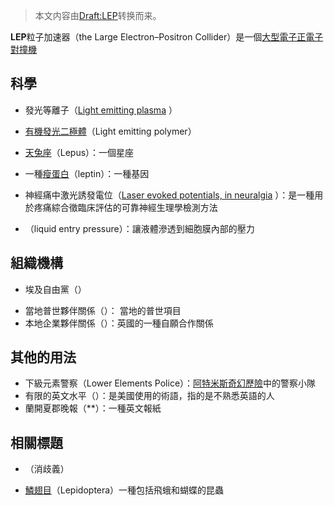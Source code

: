 > 本文内容由[Draft:LEP](https://zh.wikipedia.org/wiki/Draft:LEP)转换而来。


**LEP**粒子加速器（the Large Electron–Positron Collider）是一個[大型電子正電子對撞機](https://zh.wikipedia.org/wiki/大型電子正子對撞機 "wikilink")



## 科學

  - 發光等離子（[Light emitting plasma](https://www.itsfun.com.tw/LEP/wiki-5758451-1164641) ）

  - [有機發光二極體](../Page/有機發光二極體.md "wikilink")（Light emitting polymer）

  - [天兔座](../Page/天兔座.md "wikilink")（Lepus）：一個星座

  - 一種[瘦蛋白](../Page/瘦蛋白.md "wikilink")（leptin）：一種基因

  - 神經痛中激光誘發電位（[Laser evoked potentials, in neuralgia](https://www.ncbi.nlm.nih.gov/pubmed/25070565) ）：是一種用於疼痛綜合徵臨床評估的可靠神經生理學檢測方法

  - （liquid entry pressure）：讓液體滲透到細胞膜內部的壓力

## 組織機構

  - 埃及自由黨（）

<!-- end list -->

  - 當地普世夥伴關係（）： 當地的普世項目
  - 本地企業夥伴關係（）：英國的一種自願合作關係

## 其他的用法

  - 下級元素警察（Lower Elements Police）：[阿特米斯奇幻歷險](../Page/阿特米斯奇幻歷險.md "wikilink")中的警察小隊
  - 有限的英文水平（）：是美國使用的術語，指的是不熟悉英語的人
  - 蘭開夏郡晚報（**）：一種英文報紙

## 相關標題

  - （消歧義）

  - [鱗翅目](../Page/鱗翅目.md "wikilink")（Lepidoptera）一種包括飛蛾和蝴蝶的昆蟲